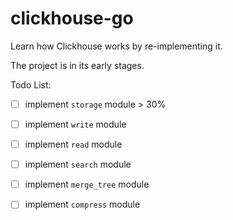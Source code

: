 # clickhouse-go

Learn how Clickhouse works by re-implementing it.

The project is in its early stages. 

Todo List:

- [ ] implement `storage` module > 30%
- [ ] implement `write` module
- [ ] implement `read` module
- [ ] implement `search` module
- [ ] implement `merge_tree` module
- [ ] implement `compress` module



